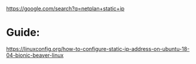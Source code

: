 https://google.com/search?q=netplan+static+ip

# Guide:
https://linuxconfig.org/how-to-configure-static-ip-address-on-ubuntu-18-04-bionic-beaver-linux
